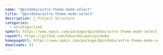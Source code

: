```yaml
---
name: "@pindoba/astro-theme-mode-select"
title: "@pindoba/astro-theme-mode-select"
description: 🚀 Project Structure
categories:
  - uncategorized
npmUrl: https://www.npmjs.com/package/@pindoba/astro-theme-mode-select
repoUrl: https://github.com/EduardoLopes/pindoba
homepageUrl: https://www.npmjs.com/package/@pindoba/astro-theme-mode-select
downloads: 53
---
```

